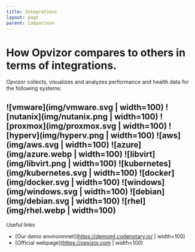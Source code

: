 ```yaml
---
title: Integrations
layout: page
parent: Comparison
---
```


# How Opvizor compares to others in terms of integrations.
Opvizor collects, visualizes and analyzes performance and health data for the following systems:

![vmware](img/vmware.svg | width=100) ![nutanix](img/nutanix.png | width=100) ![proxmox](img/proxmox.svg | width=100) ![hyperv](img/hyperv.png | width=100) ![aws](img/aws.svg | width=100) ![azure](img/azure.webp | width=100)
![libvirt](img/libvirt.png | width=100) ![kubernetes](img/kubernetes.svg | width=100) ![docker](img/docker.svg | width=100) ![windows](img/windows.svg | width=100) ![debian](img/debian.svg | width=100) ![rhel](img/rhel.webp | width=100)
----

Useful links

- [Our demo environmnet](https://demoml.codenotary.io/ | width=100)
- [Official webpage](https://opvizor.com | width=100)
